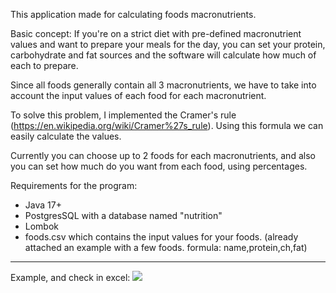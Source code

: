 This application made for calculating foods macronutrients.

Basic concept: If you're on a strict diet with pre-defined macronutrient values and want to prepare your meals for the day, you can set your protein, carbohydrate and fat sources and the software will calculate how much of each to prepare.

Since all foods generally contain all 3 macronutrients, we have to take into account the input values of each food for each macronutrient.

To solve this problem, I implemented the Cramer's rule (https://en.wikipedia.org/wiki/Cramer%27s_rule).
Using this formula we can easily calculate the values.

Currently you can choose up to 2 foods for each macronutrients, and also you can set how much do you want from each food, using percentages.

Requirements for the program:
<ul>
<li>Java 17+</li>
<li>PostgresSQL with a database named "nutrition"</li></li></li>
<li>Lombok</li></li>
<li>foods.csv which contains the input values for your foods. (already attached an example with a few foods. formula: name,protein,ch,fat)</li>
</ul>
<hr>
Example, and check in excel:

<img src="https://i.imgur.com/wO9LPeP.png">
